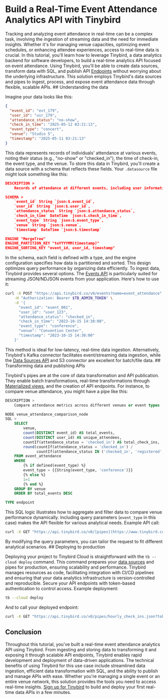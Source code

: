 # Build a Real-Time Event Attendance Analytics API with Tinybird

Tracking and analyzing event attendance in real-time can be a complex task, involving the ingestion of streaming data and the need for immediate insights. Whether it's for managing venue capacities, optimizing event schedules, or enhancing attendee experiences, access to real-time data is crucial. In this tutorial, you'll learn how to leverage Tinybird, a data analytics backend for software developers, to build a real-time analytics API focused on event attendance. Using Tinybird, you'll be able to create data sources, transform data with SQL, and publish API [Endpoints](https://www.tinybird.co/docs/forward/work-with-data/publish-data/endpoints) without worrying about the underlying infrastructure. This solution employs Tinybird's data sources and pipes to ingest, process, and expose event attendance data through flexible, scalable APIs. ## Understanding the data

Imagine your data looks like this:

```json
{
  "event_id": "evt_179",
  "user_id": "usr_179",
  "attendance_status": "no-show",
  "check_in_time": "2025-05-12 03:21:13",
  "event_type": "concert",
  "venue": "Studio 5",
  "timestamp": "2025-05-11 03:21:13"
}
```

This data represents records of individuals' attendance at various events, noting their status (e.g., "no-show" or "checked_in"), the time of check-in, the event type, and the venue. To store this data in Tinybird, you'll create a data source with a schema that reflects these fields. Your `.datasource` file might look something like this:

```json
DESCRIPTION >
    Records of attendance at different events, including user information and timestamps

SCHEMA >
    `event_id` String `json:$.event_id`,
    `user_id` String `json:$.user_id`,
    `attendance_status` String `json:$.attendance_status`,
    `check_in_time` DateTime `json:$.check_in_time`,
    `event_type` String `json:$.event_type`,
    `venue` String `json:$.venue`,
    `timestamp` DateTime `json:$.timestamp`

ENGINE "MergeTree"
ENGINE_PARTITION_KEY "toYYYYMM(timestamp)"
ENGINE_SORTING_KEY "event_id, user_id, timestamp"
```

In the schema, each field is defined with a type, and the engine configuration specifies how data is partitioned and sorted. This design optimizes query performance by organizing data efficiently. To ingest data, Tinybird provides several options. The [Events API](https://www.tinybird.co/docs/forward/get-data-in/events-api) is particularly suited for streaming JSON/NDJSON events from your application. Here's how to use it:

```bash
curl -X POST "https://api.tinybird.co/v0/events?name=event_attendance" \
    -H "Authorization: Bearer $TB_ADMIN_TOKEN" \
    -d '{
      "event_id": "event_001", 
      "user_id": "user_123", 
      "attendance_status": "checked_in", 
      "check_in_time": "2023-10-15 14:30:00", 
      "event_type": "conference", 
      "venue": "Convention Center", 
      "timestamp": "2023-10-15 14:30:00"
    }'
```

This method is ideal for low-latency, real-time data ingestion. Alternatively, Tinybird's Kafka connector facilitates event/streaming data ingestion, while the [Data Sources API](https://www.tinybird.co/docs/api-reference/datasource-api) and S3 connector are excellent for batch/file data. ## Transforming data and publishing APIs

Tinybird's pipes are at the core of data transformation and API publication. They enable batch transformations, real-time transformations through [Materialized views](https://www.tinybird.co/docs/forward/work-with-data/optimize/materialized-views), and the creation of API endpoints. For instance, to compare venue attendance, you might have a pipe like this:

```sql
DESCRIPTION >
    Compare attendance metrics across different venues or event types

NODE venue_attendance_comparison_node
SQL >
    SELECT 
        venue,
        count(DISTINCT event_id) AS total_events,
        count(DISTINCT user_id) AS unique_attendees,
        countIf(attendance_status = 'checked_in') AS total_check_ins,
        round(countIf(attendance_status = 'checked_in') / 
              countIf(attendance_status IN ('checked_in', 'registered', 'no_show')) * 100, 2) AS overall_check_in_rate
    FROM event_attendance
    WHERE 
        {% if defined(event_type) %}
        event_type = {{String(event_type, 'conference')}}
        {% else %}
        1=1
        {% end %}
    GROUP BY venue
    ORDER BY total_events DESC

TYPE endpoint
```

This SQL logic illustrates how to aggregate and filter data to compare venue performance dynamically. Including query parameters (`event_type` in this case) makes the API flexible for various analytical needs. Example API call:

```bash
curl -X GET "https://api.tinybird.co/v0/[pipes](https://www.tinybird.co/docs/forward/work-with-data/pipes)/venue_attendance_comparison.json?token=$TB_ADMIN_TOKEN&event_type=workshop"
```

By modifying the query parameters, you can tailor the request to fit different analytical scenarios. ## Deploying to production

Deploying your project to Tinybird Cloud is straightforward with the `tb --cloud deploy` command. This command prepares your [data sources](https://www.tinybird.co/docs/forward/get-data-in/data-sources) and pipes for production, ensuring scalability and performance. Tinybird manages resources as code, facilitating integration with CI/CD pipelines and ensuring that your data analytics infrastructure is version-controlled and reproducible. Secure your API endpoints with token-based authentication to control access. Example deployment:

```bash
tb --cloud deploy
```

And to call your deployed endpoint:

```bash
curl -X GET "https://api.tinybird.co/v0/pipes/hourly_check_ins.json?token=$TB_ADMIN_TOKEN&event_id=event_001"
```


## Conclusion

Throughout this tutorial, you've built a real-time event attendance analytics API using Tinybird. From ingesting and storing data to transforming it and exposing it through scalable API endpoints, Tinybird enables rapid development and deployment of data-driven applications. The technical benefits of using Tinybird for this use case include streamlined data ingestion, efficient data transformation with SQL, and the ability to publish and manage APIs with ease. Whether you're managing a single event or an entire venue network, this solution provides the tools you need to access real-time insights. [Sign up for Tinybird](https://cloud.tinybird.co/signup) to build and deploy your first real-time data APIs in a few minutes.